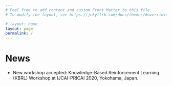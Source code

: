 ```yaml
---
# Feel free to add content and custom Front Matter to this file.
# To modify the layout, see https://jekyllrb.com/docs/themes/#overriding-theme-defaults

# layout: home
layout: page
permalink: /
---
```


News
======
* New workshop accepted: Knowledge-Based Reinforcement Learning (KBRL) Workshop at IJCAI-PRICAI 2020, Yokohama, Japan.
